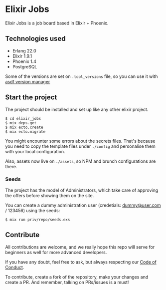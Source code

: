 # Elixir Jobs

Elixir Jobs is a job board based in Elixir + Phoenix.

## Technologies used

- Erlang 22.0
- Elixir 1.9.1
- Phoenix 1.4
- PostgreSQL

Some of the versions are set on `.tool_versions` file, so you can use it with [asdf version manager](https://github.com/asdf-vm/asdf)

## Start the project

The project should be installed and set up like any other elixir project.

```
$ cd elixir_jobs
$ mix deps.get
$ mix ecto.create
$ mix ecto.migrate
```

You might encounter some errors about the secrets files. That's because you need to copy the template files under `./config` and personalise them with your local configuration.

Also, assets now live on `./assets`, so NPM and brunch configurations are there.

### Seeds

The project has the model of Administrators, which take care of approving the offers before showing them on the site.

You can create a dummy administration user (credetials: dummy@user.com / 123456)  using the seeds:

```
$ mix run priv/repo/seeds.exs
```

## Contribute

All contributions are welcome, and we really hope this repo will serve for beginners as well for more advanced developers.

If you have any doubt, feel free to ask, but always respecting our [Code of Conduct](https://github.com/odarriba/elixir_jobs/blob/master/CODE_OF_CONDUCT.md).

To contribute, create a fork of the repository, make your changes and create a PR. And remember, talking on PRs/issues is a must!
